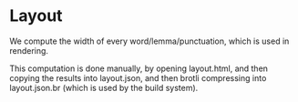 # Layout

We compute the width of every word/lemma/punctuation, which is used in rendering.

This computation is done manually, by opening layout.html, and then copying the results
into layout.json, and then brotli compressing into layout.json.br (which is used by the build
system).